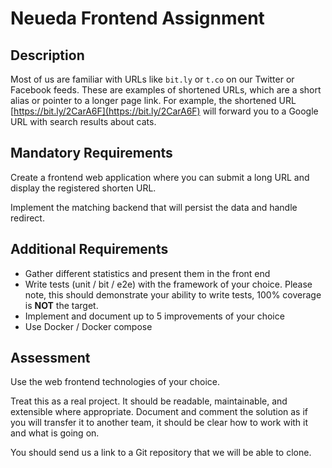 # Neueda Frontend Assignment

## Description

Most of us are familiar with URLs like `bit.ly` or `t.co` on our Twitter or Facebook feeds.
These are examples of shortened URLs, which are a short alias or pointer to a longer page link.
For example, the shortened URL [https://bit.ly/2CarA6F](https://bit.ly/2CarA6F) will forward you to a Google URL with search results about cats.

## Mandatory Requirements

Create a frontend web application where you can submit a long URL and display the registered shorten URL.

Implement the matching backend that will persist the data and handle redirect.

## Additional Requirements

- Gather different statistics and present them in the front end
- Write tests (unit / bit / e2e) with the framework of your choice.
  Please note, this should demonstrate your ability to write tests, 100% coverage is **NOT** the target.
- Implement and document up to 5 improvements of your choice
- Use Docker / Docker compose

## Assessment

Use the web frontend technologies of your choice.

Treat this as a real project.
It should be readable, maintainable, and extensible where appropriate.
Document and comment the solution as if you will transfer it to another team, it should be clear how to work with it and what is going on.

You should send us a link to a Git repository that we will be able to clone.
